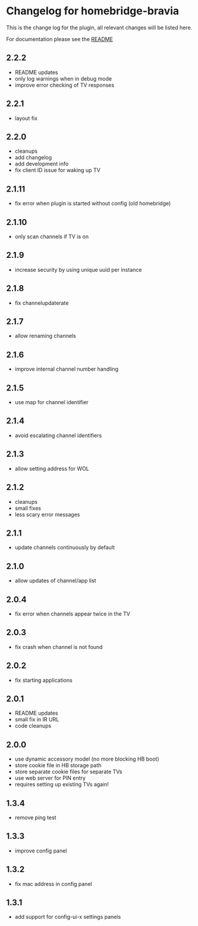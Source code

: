# Changelog for homebridge-bravia
This is the change log for the plugin, all relevant changes will be listed here.

For documentation please see the [README](https://github.com/normen/homebridge-bravia/blob/master/README.md)

## 2.2.2
- README updates
- only log warnings when in debug mode
- improve error checking of TV responses

## 2.2.1
- layout fix

## 2.2.0
- cleanups
- add changelog
- add development info
- fix client ID issue for waking up TV

## 2.1.11
- fix error when plugin is started without config (old homebridge)

## 2.1.10
- only scan channels if TV is on

## 2.1.9
- increase security by using unique uuid per instance

## 2.1.8
- fix channelupdaterate

## 2.1.7
- allow renaming channels

## 2.1.6
- improve internal channel number handling

## 2.1.5
- use map for channel identifier

## 2.1.4
- avoid escalating channel identifiers

## 2.1.3
- allow setting address for WOL

## 2.1.2
- cleanups
- small fixes
- less scary error messages

## 2.1.1
- update channels continuously by default

## 2.1.0
- allow updates of channel/app list

## 2.0.4
- fix error when channels appear twice in the TV

## 2.0.3
- fix crash when channel is not found

## 2.0.2
- fix starting applications

## 2.0.1
- README updates
- small fix in IR URL
- code cleanups

## 2.0.0
- use dynamic accessory model (no more blocking HB boot)
- store cookie file in HB storage path
- store separate cookie files for separate TVs
- use web server for PIN entry
- requires setting up existing TVs again!

## 1.3.4
- remove ping test

## 1.3.3
- improve config panel

## 1.3.2
- fix mac address in config panel

## 1.3.1
- add support for config-ui-x settings panels

